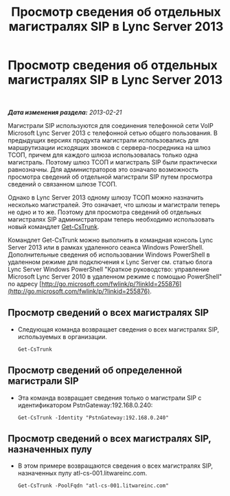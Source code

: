 ﻿---
title: Просмотр сведения об отдельных магистралях SIP в Lync Server 2013
TOCTitle: Просмотр сведения об отдельных магистралях SIP в Lync Server 2013
ms:assetid: adfacb74-7ea5-4c53-934e-ba7ec59879eb
ms:mtpsurl: https://technet.microsoft.com/ru-ru/library/JJ721847(v=OCS.15)
ms:contentKeyID: 49888138
ms.date: 05/19/2016
mtps_version: v=OCS.15
ms.translationtype: HT
---

# Просмотр сведения об отдельных магистралях SIP в Lync Server 2013

 

_**Дата изменения раздела:** 2013-02-21_

Магистрали SIP используются для соединения телефонной сети VoIP Microsoft Lync Server 2013 с телефонной сетью общего пользования. В предыдущих версиях продукта магистрали использовались для маршрутизации исходящих звонков с сервера-посредника на шлюз ТСОП, причем для каждого шлюза использовалась только одна магистраль. Поэтому шлюз ТСОП и магистраль SIP были практически равнозначны. Для администраторов это означало возможность просмотра сведений об отдельной магистрали SIP путем просмотра сведений о связанном шлюзе ТСОП.

Однако в Lync Server 2013 одному шлюзу ТСОП можно назначить несколько магистралей. Это означает, что шлюзы и магистрали теперь не одно и то же. Поэтому для просмотра сведений об отдельных магистралях SIP администраторам теперь необходимо использовать новый командлет [Get-CsTrunk](get-cstrunk.md).

Командлет Get-CsTrunk можно выполнить в командная консоль Lync Server 2013 или в рамках удаленного сеанса Windows PowerShell. Дополнительные сведения об использовании Windows PowerShell в удаленном режиме для подключения к Lync Server см. статью блога Lync Server Windows PowerShell "Краткое руководство: управление Microsoft Lync Server 2010 в удаленном режиме с помощью PowerShell" по адресу [http://go.microsoft.com/fwlink/p/?linkId=255876](http://go.microsoft.com/fwlink/p/?linkid=255876).

## Просмотр сведений о всех магистралях SIP

  - Следующая команда возвращает сведения о всех магистралях SIP, используемых в организации.
    
        Get-CsTrunk

## Просмотр сведений об определенной магистрали SIP

  - Эта команда возвращает сведения только о магистрали SIP с идентификатором PstnGateway:192.168.0.240:
    
        Get-CsTrunk -Identity "PstnGateway:192.168.0.240"

## Просмотр сведений о всех магистралях SIP, назначенных пулу

  - В этом примере возвращаются сведения о всех магистралях SIP, назначенных пулу atl-cs-001.litwareinc.com.
    
        Get-CsTrunk -PoolFqdn "atl-cs-001.litwareinc.com"

